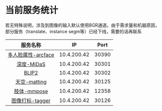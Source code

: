 # 当前服务统计

若无特殊说明，涉及到图像的输入默认使用BGR通道。由于需求量和机器原因，部分服务（translate、instance segm等）已经下线，需要的话再联系

服务名称 | IP | Port 
:-------------------------:|:-------------------------:|:-------------------------:
[多人脸属性-arcface](redpy/grpc/server/arcface/client.py)| 10.4.200.42|30390
[深度-MiDaS](redpy/grpc/server/depth_estimation)|10.4.200.42|30301
[BLIP2](redpy/grpc/server/blip2/client.py)|10.4.200.42|30302
[天空-matting](redpy/grpc/server/sky_segmentation)|10.4.200.42|30125
[肢体-mmpose](redpy/grpc/server/mmpose)|10.4.200.42|12358
[图像打标-tagger](redpy/grpc/server/tagger/client.py)|10.4.200.42|30126




